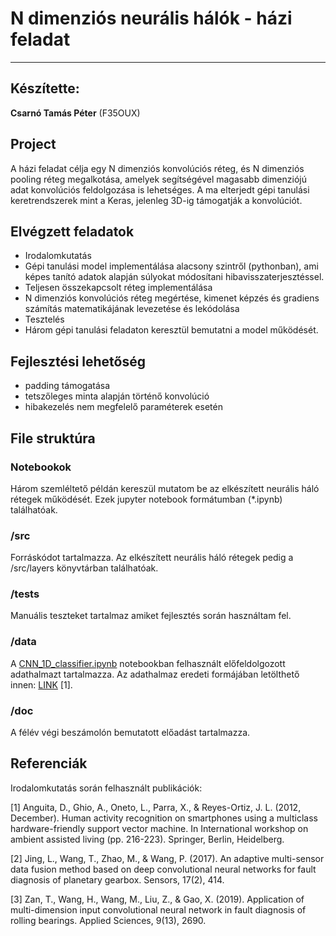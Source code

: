 # N dimenziós neurális hálók - házi feladat
---

## Készítette: 
**Csarnó Tamás Péter** (F35OUX)

## Project
A házi feladat célja egy N dimenziós konvolúciós réteg, és N dimenziós pooling réteg megalkotása, amelyek segítségével magasabb dimenziójú adat konvolúciós feldolgozása is lehetséges. A ma elterjedt gépi tanulási keretrendszerek mint a Keras, jelenleg 3D-ig támogatják a konvolúciót.

## Elvégzett feladatok
- Irodalomkutatás
- Gépi tanulási model implementálása alacsony szintről (pythonban), ami képes tanító adatok alapján súlyokat módosítani hibavisszaterjesztéssel.
- Teljesen összekapcsolt réteg implementálása
- N dimenziós konvolúciós réteg megértése, kimenet képzés és gradiens számítás matematikájának levezetése és lekódolása
- Tesztelés
- Három gépi tanulási feladaton keresztül bemutatni a model működését.

## Fejlesztési lehetőség
- padding támogatása 
- tetszőleges minta alapján történő konvolúció
- hibakezelés nem megfelelő paraméterek esetén

## File struktúra

### Notebookok
Három szemléltető példán kereszül mutatom be az elkészített neurális háló rétegek működését. Ezek jupyter notebook formátumban (*.ipynb) találhatóak.

### /src
Forráskódot tartalmazza. Az elkészített neurális háló rétegek pedig a /src/layers könyvtárban találhatóak.

### /tests
Manuális teszteket tartalmaz amiket fejlesztés során használtam fel.

### /data
A [CNN_1D_classifier.ipynb](CNN_1D_classifier.ipynb) notebookban felhasznált előfeldolgozott adathalmazt tartalmazza. Az adathalmaz eredeti formájában letölthető innen: [LINK](https://paperswithcode.com/dataset/har) [1].

### /doc
A félév végi beszámolón bemutatott előadást tartalmazza.

## Referenciák
Irodalomkutatás során felhasznált publikációk:

[1] Anguita, D., Ghio, A., Oneto, L., Parra, X., & Reyes-Ortiz, J. L. (2012, December). Human activity recognition on smartphones using a multiclass hardware-friendly support vector machine. In International workshop on ambient assisted living (pp. 216-223). Springer, Berlin, Heidelberg.

[2] Jing, L., Wang, T., Zhao, M., & Wang, P. (2017). An adaptive multi-sensor data fusion method based on deep convolutional neural networks for fault diagnosis of planetary gearbox. Sensors, 17(2), 414.

[3] Zan, T., Wang, H., Wang, M., Liu, Z., & Gao, X. (2019). Application of multi-dimension input convolutional neural network in fault diagnosis of rolling bearings. Applied Sciences, 9(13), 2690.
